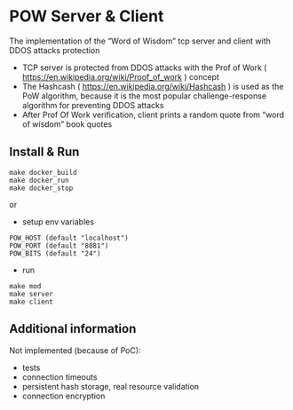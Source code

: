 # POW Server & Client
The implementation of the “Word of Wisdom” tcp server and client with DDOS attacks protection
* TCP server is protected from DDOS attacks with the Prof of Work ( https://en.wikipedia.org/wiki/Proof_of_work ) concept
* The Hashcash ( https://en.wikipedia.org/wiki/Hashcash ) is used as the PoW algorithm, because it is the most popular challenge-response algorithm for preventing DDOS attacks
* After Prof Of Work verification, client prints a random quote from “word of wisdom” book quotes  

## Install & Run
```
make docker_build
make docker_run
make docker_stop
```
or
* setup env variables
```
POW_HOST (default "localhost")
POW_PORT (default "8081")
POW_BITS (default "24")
```
* run
```
make mod
make server
make client
```
## Additional information
Not implemented (because of PoC):
* tests
* connection timeouts
* persistent hash storage, real resource validation
* connection encryption
